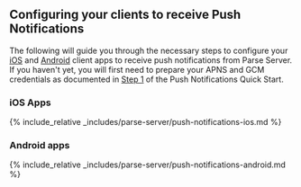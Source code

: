 ## Configuring your clients to receive Push Notifications

The following will guide you through the necessary steps to configure your [iOS](#ios-apps) and [Android](#android-apps) client apps to receive push notifications from Parse Server. If you haven't yet, you will first need to prepare your APNS and GCM credentials as documented in [Step 1](#push-notifications/push-notifications-quick-start/prepare-apns-and-gcm-credentials) of the Push Notifications Quick Start.

### iOS Apps

{% include_relative _includes/parse-server/push-notifications-ios.md %}

### Android apps

{% include_relative _includes/parse-server/push-notifications-android.md %}
